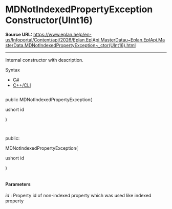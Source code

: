 # MDNotIndexedPropertyException Constructor(UInt16)

**Source URL:** https://www.eplan.help/en-us/Infoportal/Content/api/2026/Eplan.EplApi.MasterDatau~Eplan.EplApi.MasterData.MDNotIndexedPropertyException~_ctor(UInt16).html

---

Internal constructor with description.

Syntax

- [C#](#i-syntax-CS)
- [C++/CLI](#i-syntax-CPP2005)

```
```
public MDNotIndexedPropertyException( 

   ushort id

)
```
```

```
```
public:

MDNotIndexedPropertyException( 

   ushort id

)
```
```

#### Parameters

*id*
:   Property id of non-indexed property which was used like indexed property

